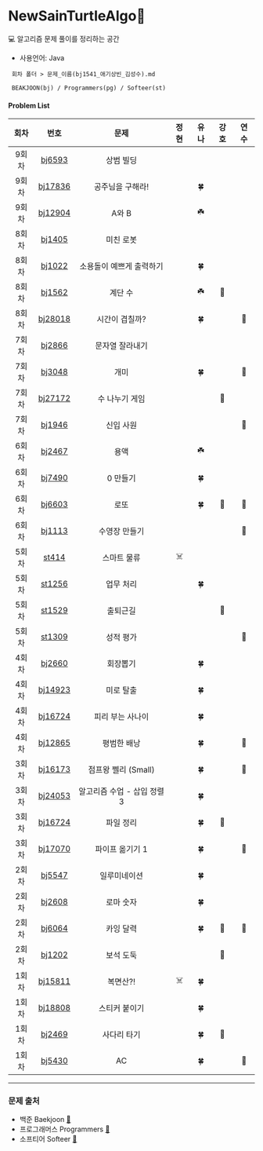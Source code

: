 # NewSainTurtleAlgo📝

💻 알고리즘 문제 풀이를 정리하는 공간

- 사용언어: Java

```
 회차 폴더 > 문제_이름(bj1541_애기상빈_김성수).md

 BEAKJOON(bj) / Programmers(pg) / Softeer(st)
```

#### Problem List

|  회차  |                             번호                             | 문제                          | 정현 | 유나 | 강호 | 연수 |
| :----: | :----------------------------------------------------------: | :----------------------------: | :--: | :--: | :--: | :--: |
| 9회차  |       [bj6593](https://www.acmicpc.net/problem/6593)       |    상범 빌딩      |     |     |    |    |
| 9회차  |       [bj17836](https://www.acmicpc.net/problem/17836)       |    공주님을 구해라!      |     |   🍀  |    |    |
| 9회차  |       [bj12904](https://www.acmicpc.net/problem/12904)       |    A와 B      |     |  ☘️   |    |    |
| 8회차  |       [bj1405](https://www.acmicpc.net/problem/1405)       |    미친 로봇      |     |     |    |    |
| 8회차  |       [bj1022](https://www.acmicpc.net/problem/1022)       |    소용돌이 예쁘게 출력하기      |     |  🍀   |    |    |
| 8회차  |       [bj1562](https://www.acmicpc.net/problem/1562)       |   계단 수      |     |  ☘️  |  🦾  |    |
| 8회차  |       [bj28018](https://www.acmicpc.net/problem/28018)       |   시간이 겹칠까?      |     |  🍀   |    |  🌷  |
| 7회차  |       [bj2866](https://www.acmicpc.net/problem/2866)       |    문자열 잘라내기      |     |     |    |    |
| 7회차  |       [bj3048](https://www.acmicpc.net/problem/3048)       |     개미     |     |  🍀  |    |  🌷  |
| 7회차  |       [bj27172](https://www.acmicpc.net/problem/27172)       |     수 나누기 게임     |     |     |  🦾  |    |
| 7회차  |       [bj1946](https://www.acmicpc.net/problem/1946)       |     신입 사원     |     |     |    |  🌷  |
| 6회차  |       [bj2467](https://www.acmicpc.net/problem/2467)       |    용액      |     |  ☘️   |    |    |
| 6회차  |       [bj7490](https://www.acmicpc.net/problem/7490)       |     0 만들기     |     |  🍀  |    |    |
| 6회차  |       [bj6603](https://www.acmicpc.net/problem/6603)       |     로또     |     |   🍀  |  🦾  |  🌷  |
| 6회차  |       [bj1113](https://www.acmicpc.net/problem/1113)       |     수영장 만들기     |     |     |    |  🌷  |
| 5회차  |       [st414](https://softeer.ai/practice/info.do?idx=1&eid=414)       |      스마트 물류     |  ☠️   |  |    |    |
| 5회차  |       [st1256](https://softeer.ai/practice/info.do?idx=1&eid=1256)       |     업무 처리      |     | 🍀 |    |    |
| 5회차  |       [st1529](https://softeer.ai/practice/info.do?idx=1&eid=1529)       |    출퇴근길       |     |  |  🦾  |    |
| 5회차  |       [st1309](https://softeer.ai/practice/info.do?idx=1&eid=1309)       |      성적 평가     |     |    |    |  🌷  |
| 4회차  |       [bj2660](https://www.acmicpc.net/problem/2660)       |      회장뽑기     |     | 🍀 |    |    |
| 4회차  |       [bj14923](https://www.acmicpc.net/problem/14923)       |     미로 탈출      |     |  🍀   |    |    |
| 4회차  |       [bj16724](https://www.acmicpc.net/problem/16724)       |    피리 부는 사나이       |     | 🍀 |    |    |
| 4회차  |       [bj12865](https://www.acmicpc.net/problem/12865)       |      평범한 배낭     |     |  🍀  |    |  🌷  |
| 3회차  |       [bj16173](https://www.acmicpc.net/problem/16173)       |    점프왕 쩰리 (Small)       |     |  🍀  |    |  🌷  |
| 3회차  |       [bj24053](https://www.acmicpc.net/problem/24053)       |     알고리즘 수업 - 삽입 정렬 3      |     |  🍀  |    |    |
| 3회차  |       [bj16724](https://www.acmicpc.net/problem/20291)       |     파일 정리      |     |  🍀  |  🦾  |    |
| 3회차  |       [bj17070](https://www.acmicpc.net/problem/17070)       |    파이프 옮기기 1       |     | 🍀 |    |  🌷  |
| 2회차  |       [bj5547](https://www.acmicpc.net/problem/5547)       |      일루미네이션     |     |  🍀  |    |    |
| 2회차  |       [bj2608](https://www.acmicpc.net/problem/2608)       |      로마 숫자       |     |  🍀  |    |    |
| 2회차  |       [bj6064](https://www.acmicpc.net/problem/6064)       |       카잉 달력      |     |  🍀  |  🦾  |  🌷  |
| 2회차  |       [bj1202](https://www.acmicpc.net/problem/1202)       |       보석 도둑      |     |    |  🦾  |    |
| 1회차  |       [bj15811](https://www.acmicpc.net/problem/15811)       |      복면산?!       |  ☠️   |  🍀  |    |    |
| 1회차  |       [bj18808](https://www.acmicpc.net/problem/18808)       |      스티커 붙이기       |     |  🍀  |    |    |
| 1회차  |       [bj2469](https://www.acmicpc.net/problem/2469)       |       사다리 타기      |     |  🍀  |  🦾  |    |
| 1회차  |       [bj5430](https://www.acmicpc.net/problem/5430)       |       AC      |     |  🍀  |    |  🌷  |


---

### 문제 출처

- 백준 Baekjoon [🔗](https://www.acmicpc.net)
- 프로그래머스 Programmers [🔗](https://programmers.co.kr/learn/challenges)
- 소프티어 Softeer [🔗](https://softeer.ai/practice/index.do)
